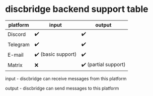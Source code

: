 # discbridge backend support table

| platform            | input | output |
|---------------------|-------|--------|
| Discord             | ✔️ | ✔️ |
| Telegram            | ✔️ | ✔️ |
| E-mail              | ✔️ (basic support) | ✔️ |
| Matrix              | ❌ | ✔️ (partial support) |

input - discbridge can receive messages from this platform

output - discbridge can send messages to this platform
